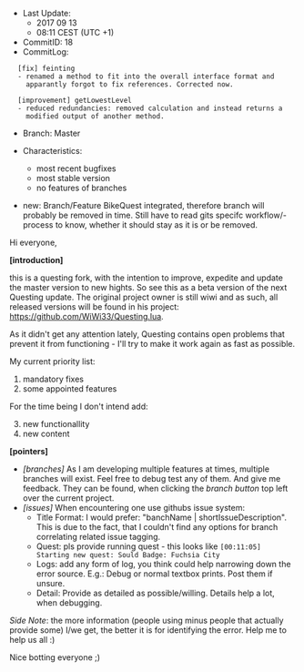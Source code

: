 - Last Update: 
    - 2017 09 13
    - 08:11 CEST  (UTC +1)
- CommitID: 18
- CommitLog: 
```
  [fix] feinting
  - renamed a method to fit into the overall interface format and
    apparantly forgot to fix references. Corrected now.

  [improvement] getLowestLevel
  - reduced redundancies: removed calculation and instead returns a 
    modified output of another method. 
```
- Branch: Master
- Characteristics:
    - most recent bugfixes
    - most stable version
    - no features of branches

- new: Branch/Feature BikeQuest integrated, therefore branch will probably be removed 
  in time. Still have to read gits specifc workflow/-process to know, whether it
  should stay as it is or be removed.

Hi everyone,

**[introduction]**

this is a questing fork, with the intention to improve, expedite and update the master version to new hights.
So see this as a beta version of the next Questing update. The original project owner is still wiwi and as such,
all released versions will be found in his project: https://github.com/WiWi33/Questing.lua.

As it didn't get any attention lately, Questing contains open problems that prevent it from functioning - I'll
try to make it work again as fast as possible.

My current priority list:
1. mandatory fixes
2. some appointed features

For the time being I don't intend add:

3. new functionallity
4. new content

**[pointers]**
- _[branches]_ As I am developing multiple features at times, multiple branches will exist. Feel free to
debug test any of them. And give me feedback. They can be found, when clicking the *branch button* top left
over the current project.
- _[issues]_ When encountering one use githubs issue system:
    - Title Format: I would prefer: "banchName | shortIssueDescription". This is due to the fact, that I couldn't find
    any options for branch correlating related issue tagging.
    - Quest: pls provide running quest - this looks like `[00:11:05] Starting new quest: Sould Badge: Fuchsia City`
    - Logs: add any form of log, you think could help narrowing down the error source. E.g.: Debug or normal textbox
    prints. Post them if unsure.
    - Detail: Provide as detailed as possible/willing. Details help a lot, when debugging.

_Side Note_: the more information (people using minus people that actually provide some) I/we get, the better it is for
identifying the error. Help me to help us all :)

Nice botting everyone ;)